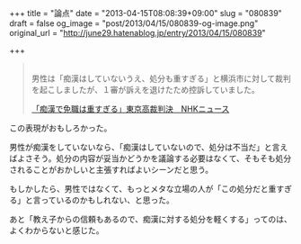 +++
title = "論点"
date = "2013-04-15T08:08:39+09:00"
slug = "080839"
draft = false
og_image = "post/2013/04/15/080839-og-image.png"
original_url = "http://june29.hatenablog.jp/entry/2013/04/15/080839"

+++

<p></p>
<blockquote>
<br>
男性は「痴漢はしていないうえ、処分も重すぎる」と横浜市に対して裁判を起こしましたが、１審が訴えを退けたため控訴していました。<p><a class="quote" href="http://www3.nhk.or.jp/news/html/20130411/k10013850141000.html" title="「痴漢で免職は重すぎる」東京高裁判決　NHKニュース">「痴漢で免職は重すぎる」東京高裁判決　NHKニュース</a><br>
</p>
</blockquote>
<p>この表現がおもしろかった。</p>
<p>男性が痴漢をしていないなら、「痴漢はしていないので、処分は不当だ」と言えばよさそう。処分の内容が妥当かどうかを議論する必要はなくて、そもそも処分されることがおかしいと主張すればよいシーンだと思う。</p>
<p>もしかしたら、男性ではなくて、もっとメタな立場の人が「この処分だと重すぎる」と言っているのかもしれない、と思った。</p>
<p>あと「教え子からの信頼もあるので、痴漢に対する処分を軽くする」ってのは、よくわからないと感じた。</p>

